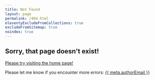 ```yaml
---
title: Not Found
layout: page
permalink: /404.html
eleventyExcludeFromCollections: true
excludeFromSitemap: true
noindex: true
---
```


## Sorry, that page doesn't exist!

[Please try visiting the home page!](/)

Please let me know if you encounter more errors:
<a href="mailto:{{ meta.authorEmail }}">{{ meta.authorEmail }}</a>
